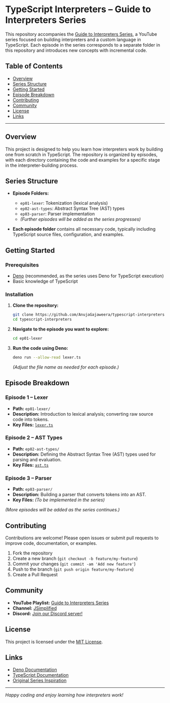 # TypeScript Interpreters – Guide to Interpreters Series

This repository accompanies the [Guide to Interpreters Series](https://www.youtube.com/playlist?list=PL_2VhOvlMk4UHGqYCLWc6GO8FaPl8fQTh), a YouTube series focused on building interpreters and a custom language in TypeScript. Each episode in the series corresponds to a separate folder in this repository and introduces new concepts with incremental code.

## Table of Contents

- [Overview](#overview)
- [Series Structure](#series-structure)
- [Getting Started](#getting-started)
- [Episode Breakdown](#episode-breakdown)
- [Contributing](#contributing)
- [Community](#community)
- [License](#license)
- [Links](#links)

---

## Overview

This project is designed to help you learn how interpreters work by building one from scratch in TypeScript. The repository is organized by episodes, with each directory containing the code and examples for a specific stage in the interpreter-building process.

## Series Structure

- **Episode Folders:**  
  - `ep01-lexer`: Tokenization (lexical analysis)
  - `ep02-ast-types`: Abstract Syntax Tree (AST) types
  - `ep03-parser`: Parser implementation
  - *(Further episodes will be added as the series progresses)*

- **Each episode folder** contains all necessary code, typically including TypeScript source files, configuration, and examples.

## Getting Started

### Prerequisites

- [Deno](https://deno.land/) (recommended, as the series uses Deno for TypeScript execution)
- Basic knowledge of TypeScript

### Installation

1. **Clone the repository:**
   ```bash
   git clone https://github.com/AnujaGajaweera/typescript-interpreters.git
   cd typescript-interpreters
   ```

2. **Navigate to the episode you want to explore:**
   ```bash
   cd ep01-lexer
   ```

3. **Run the code using Deno:**
   ```bash
   deno run --allow-read lexer.ts
   ```

   *(Adjust the file name as needed for each episode.)*

## Episode Breakdown

### Episode 1 – Lexer

- **Path:** `ep01-lexer/`
- **Description:** Introduction to lexical analysis; converting raw source code into tokens.
- **Key Files:** [`lexer.ts`](./ep01-lexer/lexer.ts)

### Episode 2 – AST Types

- **Path:** `ep02-ast-types/`
- **Description:** Defining the Abstract Syntax Tree (AST) types used for parsing and evaluation.
- **Key Files:** [`ast.ts`](./ep02-ast-types/ast.ts)

### Episode 3 – Parser

- **Path:** `ep03-parser/`
- **Description:** Building a parser that converts tokens into an AST.
- **Key Files:** *(To be implemented in the series)*

*(More episodes will be added as the series continues.)*

## Contributing

Contributions are welcome! Please open issues or submit pull requests to improve code, documentation, or examples.

1. Fork the repository
2. Create a new branch (`git checkout -b feature/my-feature`)
3. Commit your changes (`git commit -am 'Add new feature'`)
4. Push to the branch (`git push origin feature/my-feature`)
5. Create a Pull Request

## Community

- **YouTube Playlist:** [Guide to Interpreters Series](https://www.youtube.com/playlist?list=PL_2VhOvlMk4UHGqYCLWc6GO8FaPl8fQTh)
- **Channel:** [JSimplified](https://www.youtube.com/c/JSimplified)
- **Discord:** [Join our Discord server!](https://discord.gg/KEfHqZ3zn7)

## License

This project is licensed under the [MIT License](LICENSE).

## Links

- [Deno Documentation](https://deno.land/manual)
- [TypeScript Documentation](https://www.typescriptlang.org/docs/)
- [Original Series Inspiration](https://github.com/tlaceby/guide-to-interpreters-series)

---

*Happy coding and enjoy learning how interpreters work!*
